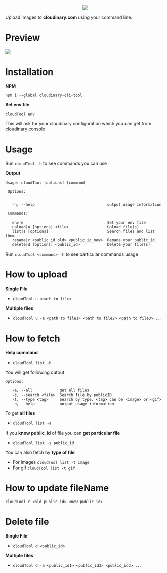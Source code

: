 <p align="center">
<img src="https://user-images.githubusercontent.com/24803604/39341456-f14ba3d2-49f0-11e8-846e-59b216100574.png" />
</p>

Upload images to **cloudinary.com** using your command line.

# Preview

<img src = "https://user-images.githubusercontent.com/24803604/39407712-f0c2cbcc-4be7-11e8-93ee-9c417d62bf5a.gif"/>

# Installation

**NPM**

`npm i --global cloudinary-cli-tool`

**Set env file**

`cloudTool env`

This will ask for your cloudinary configuration which you can get from [cloudinary console](https://cloudinary.com/console/)

# Usage

Run `cloudTool -h` to see commands you can use

**Output**

```
Usage: cloudTool [options] [command]

 Options:


   -h, --help                                output usage information

 Commands:

   env|e                                     Set your env file
   upload|u [options] <file>                 Upload file(s)
   list|s [options]                          Search files and list them
   rename|r <public_id_old> <public_id_new>  Remane your public_id
   delete|d [options] <public_id>            Delete your file(s)
```    

Run `cloudTool <command> -h` to see particular commands usage

# How to upload

**Single File**
- `cloudTool u <path to file>`

**Multiple files**
- `cloudTool u -a <path to file1> <path to file2> <path to file3> ...`

# How to fetch

**Help command**
- `cloudTool list -h`

You will get following output

```
Options:

   -a, --all            get all files
   -s, --search <file>  Search file by publicID
   -t, --type <tag>     Search by type. <tag> can be <image> or <gif>
   -h, --help           output usage information
```

 To get **all files**
 - `cloudTool list -a`

 If you **know public_id** of file you can **get particular file**
 - `cloudTool list -s public_id`

 You can also fetch by **type of file**
 -  For images `cloudTool list -t image`
 -  For gif `cloudTool list -t gif`

# How to update fileName

`cloudTool r <old public_id> <new public_id>`  

# Delete file

**Single File**
- `cloudTool d <public_id>`

**Multiple files**
- `cloudTool d -a <public_id1> <public_id3> <public_id3> ...`
